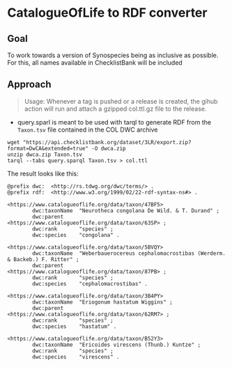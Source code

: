# CatalogueOfLife to RDF converter

## Goal
To work towards a version of Synospecies being as inclusive as possible. For this, all names available in ChecklistBank will be included

## Approach

> Usage: Whenever a tag is pushed or a release is created, the gihub action will run and attach a gzipped col.ttl.gz file to the release.

- query.sparl is meant to be used with tarql to generate RDF from the `Taxon.tsv` file contained in the COL DWC archive

```
wget "https://api.checklistbank.org/dataset/3LR/export.zip?format=DwCA&extended=true" -O dwca.zip
unzip dwca.zip Taxon.tsv
tarql --tabs query.sparql Taxon.tsv > col.ttl
```

The result looks like this:
```turtle
@prefix dwc:  <http://rs.tdwg.org/dwc/terms/> .
@prefix rdf:  <http://www.w3.org/1999/02/22-rdf-syntax-ns#> .

<https://www.catalogueoflife.org/data/taxon/47BF5>
        dwc:taxonName  "Neurotheca congolana De Wild. & T. Durand" ;
        dwc:parent     <https://www.catalogueoflife.org/data/taxon/63SP> ;
        dwc:rank       "species" ;
        dwc:species    "congolana" .

<https://www.catalogueoflife.org/data/taxon/5BVQY>
        dwc:taxonName  "Weberbauerocereus cephalomacrostibas (Werderm. & Backeb.) F. Ritter" ;
        dwc:parent     <https://www.catalogueoflife.org/data/taxon/87PB> ;
        dwc:rank       "species" ;
        dwc:species    "cephalomacrostibas" .

<https://www.catalogueoflife.org/data/taxon/3B4PY>
        dwc:taxonName  "Eriogonum hastatum Wiggins" ;
        dwc:parent     <https://www.catalogueoflife.org/data/taxon/62RM7> ;
        dwc:rank       "species" ;
        dwc:species    "hastatum" .

<https://www.catalogueoflife.org/data/taxon/B52Y3>
        dwc:taxonName  "Ericoides virescens (Thunb.) Kuntze" ;
        dwc:rank       "species" ;
        dwc:species    "virescens" .
```
